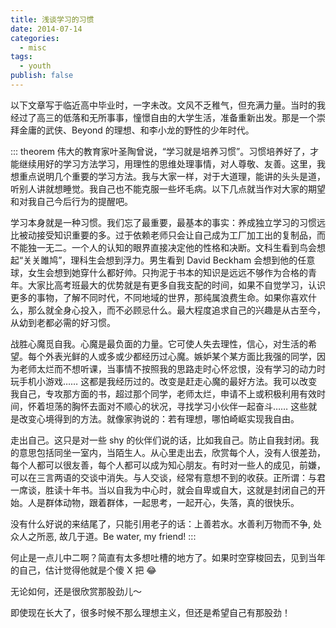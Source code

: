 ```yaml
---
title: 浅谈学习的习惯
date: 2014-07-14
categories:
  - misc
tags:
  - youth
publish: false
---
```


以下文章写于临近高中毕业时，一字未改。文风不乏稚气，但充满力量。当时的我经过了高三的低落和无所事事，憧憬自由的大学生活，准备重新出发。那是一个崇拜金庸的武侠、Beyond 的理想、和李小龙的野性的少年时代。

<!-- more -->

::: theorem
伟大的教育家叶圣陶曾说，“学习就是培养习惯”。习惯培养好了，才能继续用好的学习方法学习，用理性的思维处理事情，对人尊敬、友善。这里，我想重点说明几个重要的学习方法。我与大家一样，对于大道理，能讲的头头是道，听别人讲就想睡觉。我自己也不能克服一些坏毛病。以下几点就当作对大家的期望和对我自己今后行为的提醒吧。

学习本身就是一种习惯。我们忘了最重要，最基本的事实：养成独立学习的习惯远比被动接受知识重要的多。过于依赖老师只会让自己成为工厂加工出的复制品，而不能独一无二。一个人的认知的眼界直接决定他的性格和决断。文科生看到鸟会想起“关关雎鸠”，理科生会想到浮力。男生看到 David Beckham 会想到他的任意球，女生会想到她穿什么都好帅。只拘泥于书本的知识是远远不够作为合格的青年。大家比高考班最大的优势就是有更多自我支配的时间，如果不自觉学习，认识更多的事物，了解不同时代，不同地域的世界，那纯属浪费生命。如果你喜欢什么，那么就全身心投入，而不必顾忌什么。最大程度追求自己的兴趣是从古至今，从幼到老都必需的好习惯。

战胜心魔觅自我。心魔是最负面的力量。它可使人失去理性，信心，对生活的希望。每个外表光鲜的人或多或少都经历过心魔。嫉妒某个某方面比我强的同学，因为老师太烂而不想听课，当事情不按照我的思路走时心怀忿恨，没有学习的动力时玩手机小游戏…… 这都是我经历过的。改变是赶走心魔的最好方法。我可以改变我自己，专攻那方面的书，超过那个同学，老师太烂，申请不上或积极利用有效时间，怀着坦荡的胸怀去面对不顺心的状况，寻找学习小伙伴一起奋斗…… 这些就是改变心境得到的方法。就像家驹说的：若有理想，哪怕崎岖实现我自由。

走出自己。这只是对一些 shy 的伙伴们说的话，比如我自己。防止自我封闭。我的意思包括同坐一室内，当陌生人。从心里走出去，欣赏每个人，没有人很差劲，每个人都可以很友善，每个人都可以成为知心朋友。有时对一些人的成见，前嫌，可以在三言两语的交谈中消失。与人交谈，经常有意想不到的收获。正所谓：与君一席谈，胜读十年书。当以自我为中心时，就会自卑或自大，这就是封闭自己的开始。人是群体动物，跟着群体，一起思考，一起开心，失落，真的很快乐。

没有什么好说的来结尾了，只能引用老子的话：上善若水。水善利万物而不争, 处众人之所恶, 故几于道。Be water, my friend!
:::

何止是一点儿中二啊？简直有太多想吐槽的地方了。如果时空穿梭回去，见到当年的自己，估计觉得他就是个傻 X 把 😂

无论如何，还是很欣赏那股劲儿～

即使现在长大了，很多时候不那么理想主义，但还是希望自己有那股劲！
